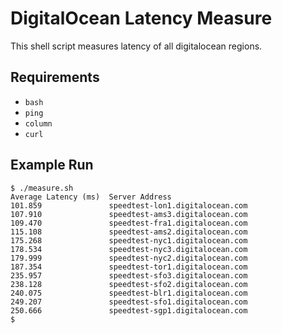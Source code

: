# DigitalOcean Latency Measure

This shell script measures latency of all digitalocean regions.

## Requirements

* `bash`
* `ping`
* `column`
* `curl`

## Example Run

```
$ ./measure.sh 
Average Latency (ms)  Server Address
101.859               speedtest-lon1.digitalocean.com
107.910               speedtest-ams3.digitalocean.com
109.470               speedtest-fra1.digitalocean.com
115.108               speedtest-ams2.digitalocean.com
175.268               speedtest-nyc1.digitalocean.com
178.534               speedtest-nyc3.digitalocean.com
179.999               speedtest-nyc2.digitalocean.com
187.354               speedtest-tor1.digitalocean.com
235.957               speedtest-sfo3.digitalocean.com
238.128               speedtest-sfo2.digitalocean.com
240.075               speedtest-blr1.digitalocean.com
249.207               speedtest-sfo1.digitalocean.com
250.666               speedtest-sgp1.digitalocean.com
$
```

